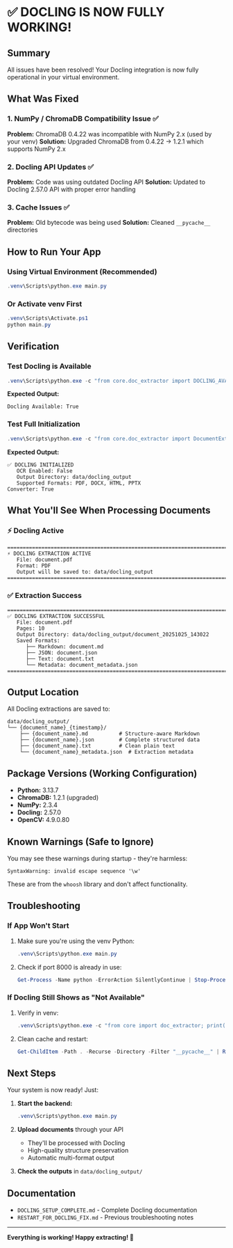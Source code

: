 # ✅ DOCLING IS NOW FULLY WORKING!

## Summary

All issues have been resolved! Your Docling integration is now fully operational in your virtual environment.

## What Was Fixed

### 1. NumPy / ChromaDB Compatibility Issue ✅
**Problem:** ChromaDB 0.4.22 was incompatible with NumPy 2.x (used by your venv)
**Solution:** Upgraded ChromaDB from 0.4.22 → 1.2.1 which supports NumPy 2.x

### 2. Docling API Updates ✅  
**Problem:** Code was using outdated Docling API
**Solution:** Updated to Docling 2.57.0 API with proper error handling

### 3. Cache Issues ✅
**Problem:** Old bytecode was being used
**Solution:** Cleaned `__pycache__` directories

## How to Run Your App

### Using Virtual Environment (Recommended)
```powershell
.venv\Scripts\python.exe main.py
```

### Or Activate venv First
```powershell
.venv\Scripts\Activate.ps1
python main.py
```

## Verification

### Test Docling is Available
```powershell
.venv\Scripts\python.exe -c "from core.doc_extractor import DOCLING_AVAILABLE; print(f'Docling Available: {DOCLING_AVAILABLE}')"
```

**Expected Output:**
```
Docling Available: True
```

### Test Full Initialization
```powershell
.venv\Scripts\python.exe -c "from core.doc_extractor import DocumentExtractor; ext = DocumentExtractor(); print(f'Converter: {ext.converter is not None}')"
```

**Expected Output:**
```
✅ DOCLING INITIALIZED
   OCR Enabled: False
   Output Directory: data/docling_output
   Supported Formats: PDF, DOCX, HTML, PPTX
Converter: True
```

## What You'll See When Processing Documents

### ⚡ Docling Active
```
================================================================================
⚡ DOCLING EXTRACTION ACTIVE
   File: document.pdf
   Format: PDF
   Output will be saved to: data/docling_output
================================================================================
```

### ✅ Extraction Success
```
================================================================================
✅ DOCLING EXTRACTION SUCCESSFUL
   File: document.pdf
   Pages: 10
   Output Directory: data/docling_output/document_20251025_143022
   Saved Formats:
      ├── Markdown: document.md
      ├── JSON: document.json
      ├── Text: document.txt
      └── Metadata: document_metadata.json
================================================================================
```

## Output Location

All Docling extractions are saved to:
```
data/docling_output/
└── {document_name}_{timestamp}/
    ├── {document_name}.md          # Structure-aware Markdown
    ├── {document_name}.json        # Complete structured data
    ├── {document_name}.txt         # Clean plain text
    └── {document_name}_metadata.json  # Extraction metadata
```

## Package Versions (Working Configuration)

- **Python:** 3.13.7
- **ChromaDB:** 1.2.1 (upgraded)
- **NumPy:** 2.3.4
- **Docling:** 2.57.0
- **OpenCV:** 4.9.0.80

## Known Warnings (Safe to Ignore)

You may see these warnings during startup - they're harmless:
```
SyntaxWarning: invalid escape sequence '\w'
```
These are from the `whoosh` library and don't affect functionality.

## Troubleshooting

### If App Won't Start
1. Make sure you're using the venv Python:
   ```powershell
   .venv\Scripts\python.exe main.py
   ```

2. Check if port 8000 is already in use:
   ```powershell
   Get-Process -Name python -ErrorAction SilentlyContinue | Stop-Process -Force
   ```

### If Docling Still Shows as "Not Available"
1. Verify in venv:
   ```powershell
   .venv\Scripts\python.exe -c "from core import doc_extractor; print(doc_extractor.DOCLING_AVAILABLE)"
   ```

2. Clean cache and restart:
   ```powershell
   Get-ChildItem -Path . -Recurse -Directory -Filter "__pycache__" | Remove-Item -Recurse -Force
   ```

## Next Steps

Your system is now ready! Just:

1. **Start the backend:**
   ```powershell
   .venv\Scripts\python.exe main.py
   ```

2. **Upload documents** through your API
   - They'll be processed with Docling
   - High-quality structure preservation
   - Automatic multi-format output

3. **Check the outputs** in `data/docling_output/`

## Documentation

- `DOCLING_SETUP_COMPLETE.md` - Complete Docling documentation
- `RESTART_FOR_DOCLING_FIX.md` - Previous troubleshooting notes

---

**Everything is working! Happy extracting! 🎉**
